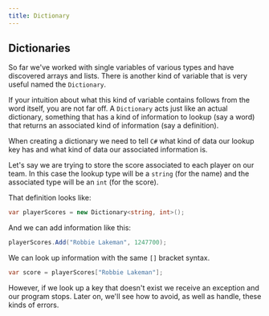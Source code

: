 ```yaml
---
title: Dictionary
---
```


## Dictionaries

So far we've worked with single variables of various types and have discovered
arrays and lists. There is another kind of variable that is very useful named
the `Dictionary`.

If your intuition about what this kind of variable contains follows from the
word itself, you are not far off. A `Dictionary` acts just like an actual
dictionary, something that has a kind of information to lookup (say a word) that
returns an associated kind of information (say a definition).

When creating a dictionary we need to tell `C#` what kind of data our lookup key
has and what kind of data our associated information is.

Let's say we are trying to store the score associated to each player on our
team. In this case the lookup type will be a `string` (for the name) and the
associated type will be an `int` (for the score).

That definition looks like:

```csharp
var playerScores = new Dictionary<string, int>();
```

And we can add information like this:

```csharp
playerScores.Add("Robbie Lakeman", 1247700);
```

We can look up information with the same `[]` bracket syntax.

```csharp
var score = playerScores["Robbie Lakeman"];
```

However, if we look up a key that doesn't exist we receive an exception and our
program stops. Later on, we'll see how to avoid, as well as handle, these kinds
of errors.
